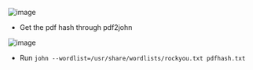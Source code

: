 ![image](https://github.com/Kiezroy/NCL/assets/67439231/c22979cd-3e55-4a39-b465-ab0cb33e4ca6)


- Get the pdf hash through pdf2john

![image](https://github.com/Kiezroy/NCL/assets/67439231/13b20834-1f3f-45e9-8549-1ca10d8e7124)

- Run ```john --wordlist=/usr/share/wordlists/rockyou.txt pdfhash.txt```

